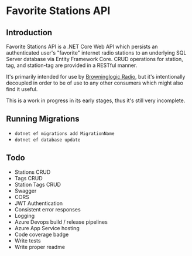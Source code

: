 # Favorite Stations API

## Introduction
Favorite Stations API is a .NET Core Web API which persists an authenticated user's "favorite" internet radio stations to an underlying SQL Server database via Entity Framework Core.  CRUD operations for station, tag, and station-tag are provided in a RESTful manner.

It's primarily intended for use by [Browninglogic Radio](https://github.com/pfbrowning/ng-radio), but it's intentionally decoupled in order to be of use to any other consumers which might also find it useful.

This is a work in progress in its early stages, thus it's still very incomplete.

## Running Migrations

* `dotnet ef migrations add MigrationName`
* `dotnet ef database update`

## Todo
* Stations CRUD
* Tags CRUD
* Station Tags CRUD
* Swagger
* CORS
* JWT Authentication
* Consistent error responses
* Logging
* Azure Devops build / release pipelines
* Azure App Service hosting
* Code coverage badge
* Write tests
* Write proper readme